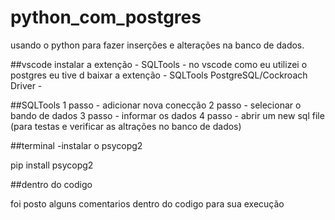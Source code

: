 # python_com_postgres
usando o python para fazer inserções e alterações na banco de dados.

##vscode
instalar a extenção - SQLTools - no vscode
como eu utilizei o postgres eu tive d baixar a extenção - SQLTools PostgreSQL/Cockroach Driver -

##SQLTools
1 passo - adicionar nova conecção
2 passo - selecionar o bando de dados
3 passo - informar os dados 
4 passo - abrir um new sql file (para testas e verificar as altrações no banco de dados)

##terminal
-instalar o psycopg2

pip install psycopg2

##dentro do codigo

foi posto alguns comentarios dentro do codigo para sua execução
